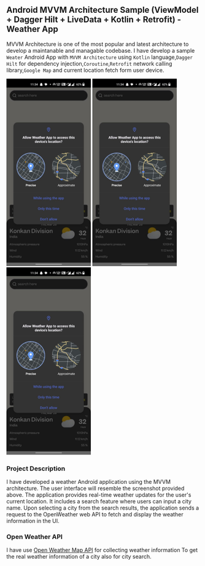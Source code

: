 ## Android MVVM Architecture Sample (ViewModel + Dagger Hilt + LiveData + Kotlin + Retrofit) - Weather App

MVVM Architecture is one of the most popular and latest architecture to develop a maintanable and managable codebase. I  have develop a sample `Weater` Android App with `MVVM Architecture` using `Kotlin` language,`Dagger Hilt` for dependency injection,`Coroutine`,`Retrofit` network calling library,`Google Map` and current location fetch form user device.

<img src="https://github.com/patelakbari/WeatherApp/blob/master/screenshot/IMG-20240328-WA0036.jpg" width="220" height="489" /> <img src="https://github.com/patelakbari/WeatherApp/blob/master/screenshot/IMG-20240328-WA0036.jpg" width="220" height="489" /> <img src="https://github.com/patelakbari/WeatherApp/blob/master/screenshot/IMG-20240328-WA0036.jpg" width="220" height="489" />

### Project Description
I have developed a weather Android application using the MVVM architecture. The user interface will resemble the screenshot provided above. The application provides real-time weather updates for the user's current location. It includes a search feature where users can input a city name. Upon selecting a city from the search results, the application sends a request to the OpenWeather web API to fetch and display the weather information in the UI.

### Open Weather API
I have use [Open Weather Map API](https://openweathermap.org/api) for collecting weather information To get the real weather information of a city also for city search.
